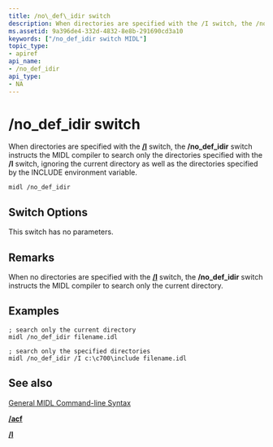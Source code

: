 ```yaml
---
title: /no\_def\_idir switch
description: When directories are specified with the /I switch, the /no\_def\_idir switch instructs the MIDL compiler to search only directories specified with the /I switch.
ms.assetid: 9a396de4-332d-4832-8e8b-291690cd3a10
keywords: ["/no_def_idir switch MIDL"]
topic_type:
- apiref
api_name:
- /no_def_idir
api_type:
- NA
---
```


# /no\_def\_idir switch

When directories are specified with the [**/I**](-i.md) switch, the **/no\_def\_idir** switch instructs the MIDL compiler to search only the directories specified with the **/I** switch, ignoring the current directory as well as the directories specified by the INCLUDE environment variable.

``` syntax
midl /no_def_idir
```

## Switch Options

This switch has no parameters.

## Remarks

When no directories are specified with the [**/I**](-i.md) switch, the **/no\_def\_idir** switch instructs the MIDL compiler to search only the current directory.

## Examples

``` syntax
; search only the current directory 
midl /no_def_idir filename.idl  

; search only the specified directories 
midl /no_def_idir /I c:\c700\include filename.idl 
```

## See also

<dl> <dt>

[General MIDL Command-line Syntax](general-midl-command-line-syntax.md)
</dt> <dt>

[**/acf**](-acf.md)
</dt> <dt>

[**/I**](-i.md)
</dt> </dl>

 

 





